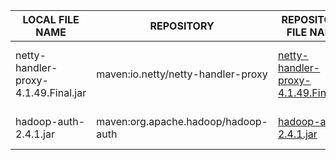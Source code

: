 |LOCAL FILE NAME|REPOSITORY|REPOSITORY  FILE NAME|VERSION|NOTES|
----------------|----------|---------------------|-------|-----|
netty-handler-proxy-4.1.49.Final.jar|maven:io.netty/netty-handler-proxy|[netty-handler-proxy-4.1.49.Final.jar](https://mvnrepository.com/artifact/io.netty/netty-handler-proxy/4.1.49.Final)|4.1.49-Final|Netty Handler Proxy 4.1.49.Final jar release|
hadoop-auth-2.4.1.jar|maven:org.apache.hadoop/hadoop-auth|[hadoop-auth-2.4.1.jar](https://mvnrepository.com/artifact/org.apache.hadoop/hadoop-auth/2.4.1)|2.4.1|Hadoop Auth 2.4.1 jar release|
